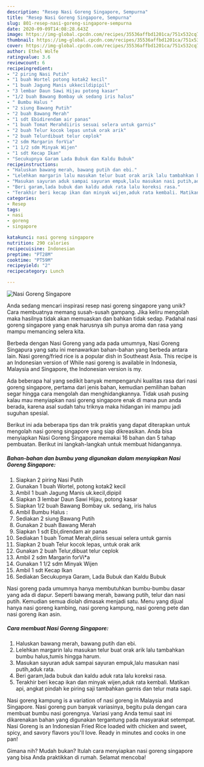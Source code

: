 ```yaml
---
description: "Resep Nasi Goreng Singapore, Sempurna"
title: "Resep Nasi Goreng Singapore, Sempurna"
slug: 801-resep-nasi-goreng-singapore-sempurna
date: 2020-09-09T14:08:28.643Z
image: https://img-global.cpcdn.com/recipes/35536affbd1201ca/751x532cq70/nasi-goreng-singapore-foto-resep-utama.jpg
thumbnail: https://img-global.cpcdn.com/recipes/35536affbd1201ca/751x532cq70/nasi-goreng-singapore-foto-resep-utama.jpg
cover: https://img-global.cpcdn.com/recipes/35536affbd1201ca/751x532cq70/nasi-goreng-singapore-foto-resep-utama.jpg
author: Ethel Wolfe
ratingvalue: 3.6
reviewcount: 6
recipeingredient:
- "2 piring Nasi Putih"
- "1 buah Wortel potong kotak2 kecil"
- "1 buah Jagung Manis ukkecildipipil"
- "3 lembar Daun Sawi Hijau potong kasar"
- "1/2 buah Bawang Bombay uk sedang iris halus"
- " Bumbu Halus "
- "2 siung Bawang Putih"
- "2 buah Bawang Merah"
- "1 sdt Ebidirendam air panas"
- "1 buah Tomat Merahdiiris sesuai selera untuk garnis"
- "2 buah Telur kocok lepas untuk orak arik"
- "2 buah Telurdibuat telur ceplok"
- "2 sdm Margarin forVia"
- "1 1/2 sdm Minyak Wijen"
- "1 sdt Kecap Ikan"
- "Secukupnya Garam Lada Bubuk dan Kaldu Bubuk"
recipeinstructions:
- "Haluskan bawang merah, bawang putih dan ebi."
- "Lelehkan margarin lalu masukan telur buat orak arik lalu tambahkan bumbu halus,tumis hingga harum."
- "Masukan sayuran aduk sampai sayuran empuk,lalu masukan nasi putih,aduk rata."
- "Beri garam,lada bubuk dan kaldu aduk rata lalu koreksi rasa."
- "Terakhir beri kecap ikan dan minyak wijen,aduk rata kembali. Matikan api, angkat pindah ke piring saji tambahkan garnis dan telur mata sapi."
categories:
- Resep
tags:
- nasi
- goreng
- singapore

katakunci: nasi goreng singapore 
nutrition: 290 calories
recipecuisine: Indonesian
preptime: "PT28M"
cooktime: "PT59M"
recipeyield: "2"
recipecategory: Lunch

---
```



![Nasi Goreng Singapore](https://img-global.cpcdn.com/recipes/35536affbd1201ca/751x532cq70/nasi-goreng-singapore-foto-resep-utama.jpg)

Anda sedang mencari inspirasi resep nasi goreng singapore yang unik? Cara membuatnya memang susah-susah gampang. Jika keliru mengolah maka hasilnya tidak akan memuaskan dan bahkan tidak sedap. Padahal nasi goreng singapore yang enak harusnya sih punya aroma dan rasa yang mampu memancing selera kita.

Berbeda dengan Nasi Goreng yang ada pada umumnya, Nasi Goreng Singapura yang satu ini menawarkan bahan-bahan yang berbeda antara lain. Nasi goreng/fried rice is a popular dish in Southeast Asia. This recipe is an Indonesian version of While nasi goreng is available in Indonesia, Malaysia and Singapore, the Indonesian version is my.

Ada beberapa hal yang sedikit banyak mempengaruhi kualitas rasa dari nasi goreng singapore, pertama dari jenis bahan, kemudian pemilihan bahan segar hingga cara mengolah dan menghidangkannya. Tidak usah pusing kalau mau menyiapkan nasi goreng singapore enak di mana pun anda berada, karena asal sudah tahu triknya maka hidangan ini mampu jadi suguhan spesial.


Berikut ini ada beberapa tips dan trik praktis yang dapat diterapkan untuk mengolah nasi goreng singapore yang siap dikreasikan. Anda bisa menyiapkan Nasi Goreng Singapore memakai 16 bahan dan 5 tahap pembuatan. Berikut ini langkah-langkah untuk membuat hidangannya.

<!--inarticleads1-->

##### Bahan-bahan dan bumbu yang digunakan dalam menyiapkan Nasi Goreng Singapore:

1. Siapkan 2 piring Nasi Putih
1. Gunakan 1 buah Wortel, potong kotak2 kecil
1. Ambil 1 buah Jagung Manis uk.kecil,dipipil
1. Siapkan 3 lembar Daun Sawi Hijau, potong kasar
1. Siapkan 1/2 buah Bawang Bombay uk. sedang, iris halus
1. Ambil  Bumbu Halus :
1. Sediakan 2 siung Bawang Putih
1. Gunakan 2 buah Bawang Merah
1. Siapkan 1 sdt Ebi,direndam air panas
1. Sediakan 1 buah Tomat Merah,diiris sesuai selera untuk garnis
1. Siapkan 2 buah Telur kocok lepas, untuk orak arik
1. Gunakan 2 buah Telur,dibuat telur ceplok
1. Ambil 2 sdm Margarin forVi*a
1. Gunakan 1 1/2 sdm Minyak Wijen
1. Ambil 1 sdt Kecap Ikan
1. Sediakan Secukupnya Garam, Lada Bubuk dan Kaldu Bubuk


Nasi goreng pada umumnya hanya membutuhkan bumbu-bumbu dasar yang ada di dapur. Seperti bawang merah, bawang putih, telur dan nasi putih. Kemudian semua diolah dimasak menjadi satu. Menu yang dijual hanya nasi goreng kambing, nasi goreng kampung, nasi goreng pete dan nasi goreng ikan asin. 

<!--inarticleads2-->

##### Cara membuat Nasi Goreng Singapore:

1. Haluskan bawang merah, bawang putih dan ebi.
1. Lelehkan margarin lalu masukan telur buat orak arik lalu tambahkan bumbu halus,tumis hingga harum.
1. Masukan sayuran aduk sampai sayuran empuk,lalu masukan nasi putih,aduk rata.
1. Beri garam,lada bubuk dan kaldu aduk rata lalu koreksi rasa.
1. Terakhir beri kecap ikan dan minyak wijen,aduk rata kembali. Matikan api, angkat pindah ke piring saji tambahkan garnis dan telur mata sapi.


Nasi goreng kampung is a variation of nasi goreng in Malaysia and Singapore. Nasi goreng pun banyak variasinya, begitu pula dengan cara membuat bumbu nasi gorengnya. Variasi yang Anda temui saat ini dikarenakan bahan yang digunakan tergantung pada masyarakat setempat. Nasi Goreng is an Indonesian Fried Rice loaded with chicken and sweet, spicy, and savory flavors you&#39;ll love. Ready in minutes and cooks in one pan! 

Gimana nih? Mudah bukan? Itulah cara menyiapkan nasi goreng singapore yang bisa Anda praktikkan di rumah. Selamat mencoba!
